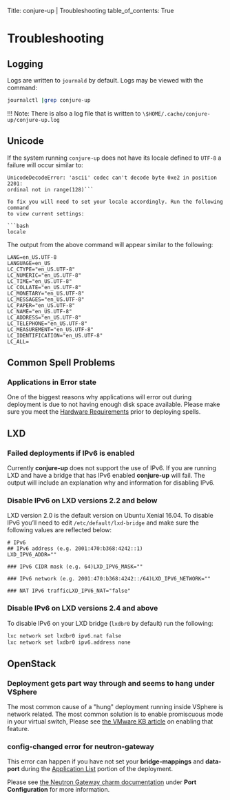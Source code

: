 Title: conjure-up | Troubleshooting
table_of_contents: True

# Troubleshooting

## Logging

Logs are written to `journald` by default. Logs may be viewed with the command:

```bash
journalctl |grep conjure-up
```

!!! Note:
    There is also a log file that is written to
    `\$HOME/.cache/conjure-up/conjure-up.log`

## Unicode

If the system running `conjure-up` does not have its locale defined to
`UTF-8` a failure will occur similar to:

```
UnicodeDecodeError: 'ascii' codec can't decode byte 0xe2 in position 2201:
ordinal not in range(128)```

To fix you will need to set your locale accordingly. Run the following command
to view current settings:

```bash
locale
```

The output from the above command will appear similar to the following:

```no-highlight
LANG=en_US.UTF-8
LANGUAGE=en_US
LC_CTYPE="en_US.UTF-8"
LC_NUMERIC="en_US.UTF-8"
LC_TIME="en_US.UTF-8"
LC_COLLATE="en_US.UTF-8"
LC_MONETARY="en_US.UTF-8"
LC_MESSAGES="en_US.UTF-8"
LC_PAPER="en_US.UTF-8"
LC_NAME="en_US.UTF-8"
LC_ADDRESS="en_US.UTF-8"
LC_TELEPHONE="en_US.UTF-8"
LC_MEASUREMENT="en_US.UTF-8"
LC_IDENTIFICATION="en_US.UTF-8"
LC_ALL=
```

## Common Spell Problems

### Applications in Error state

One of the biggest reasons why applications will error out during deployment is
due to not having enough disk space available. Please make sure you meet the
[Hardware Requirements][hardware] prior to deploying spells.

## LXD

### Failed deployments if IPv6 is enabled

Currently **conjure-up** does not support the use of IPv6. If you are running
LXD and have a bridge that has IPv6 enabled **conjure-up** will fail. The
output will include an explanation why and information for disabling IPv6.

### Disable IPv6 on LXD versions 2.2 and below

LXD version 2.0 is the default version on Ubuntu Xenial 16.04. To disable IPv6
you’ll need to edit `/etc/default/lxd-bridge` and make sure the following
values are reflected below:

```no-highlight
# IPv6
## IPv6 address (e.g. 2001:470:b368:4242::1)
LXD_IPV6_ADDR=""

### IPv6 CIDR mask (e.g. 64)LXD_IPV6_MASK=""

### IPv6 network (e.g. 2001:470:b368:4242::/64)LXD_IPV6_NETWORK=""

### NAT IPv6 trafficLXD_IPV6_NAT="false"
```

### Disable IPv6 on LXD versions 2.4 and above

To disable IPv6 on your LXD bridge (`lxdbr0` by default) run the following:

```bash
lxc network set lxdbr0 ipv6.nat false
lxc network set lxdbr0 ipv6.address none
```

## OpenStack


### Deployment gets part way through and seems to hang under VSphere

The most common cause of a "hung" deployment running inside VSphere is network
related. The most common solution is to enable promiscuous mode in your virtual
switch, Please see [the VMware KB article][vmwarekb] on enabling that feature.

### config-changed error for neutron-gateway

This error can happen if you have not set your **bridge-mappings** and
**data-port** during the [Application List][applist] portion of the deployment.

Please see [the Neutron Gateway charm documentation][neutron] under **Port
Configuration** for more information.

<!-- LINKS -->
[hardware]: ./index.md#hardware-requirements
[vmwarekb]: https://kb.vmware.com/selfservice/microsites/search.do?language=en_US&cmd=displayKC&externalId=1004099
[applist]: ./index.md#application-list
[neutron]: https://jujucharms.com/neutron-gateway/
